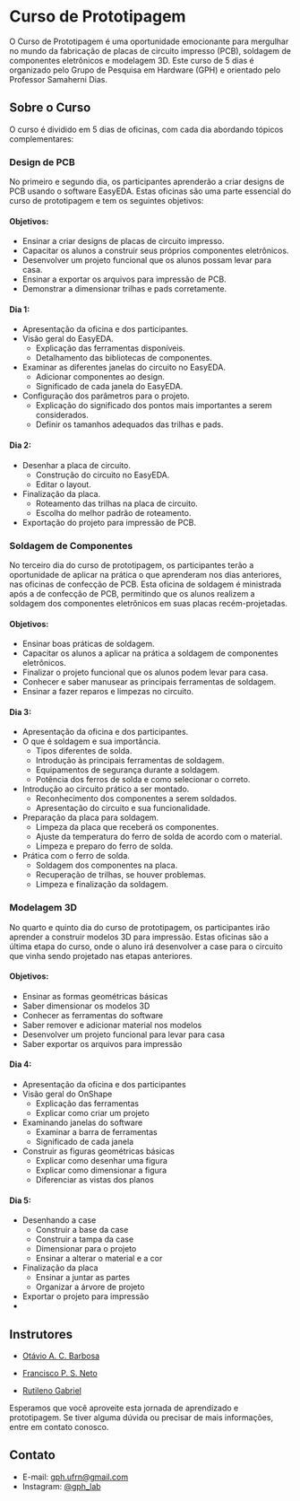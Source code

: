 # Curso de Prototipagem

O Curso de Prototipagem é uma oportunidade emocionante para mergulhar no mundo da fabricação de placas de circuito impresso (PCB), soldagem de componentes eletrônicos e modelagem 3D. Este curso de 5 dias é organizado pelo Grupo de Pesquisa em Hardware (GPH) e orientado pelo Professor Samaherni Dias.

## Sobre o Curso

O curso é dividido em 5 dias de oficinas, com cada dia abordando tópicos complementares:

### Design de PCB

No primeiro e segundo dia, os participantes aprenderão a criar designs de PCB usando o software EasyEDA. Estas oficinas são uma parte essencial do curso de prototipagem e tem os seguintes objetivos:

#### Objetivos:

- Ensinar a criar designs de placas de circuito impresso.
- Capacitar os alunos a construir seus próprios componentes eletrônicos.
- Desenvolver um projeto funcional que os alunos possam levar para casa.
- Ensinar a exportar os arquivos para impressão de PCB.
- Demonstrar a dimensionar trilhas e pads corretamente.

#### Dia 1:

- Apresentação da oficina e dos participantes.
- Visão geral do EasyEDA.
  - Explicação das ferramentas disponíveis.
  - Detalhamento das bibliotecas de componentes.
- Examinar as diferentes janelas do circuito no EasyEDA.
  - Adicionar componentes ao design.
  - Significado de cada janela do EasyEDA.
- Configuração dos parâmetros para o projeto.
  - Explicação do significado dos pontos mais importantes a serem considerados.
  - Definir os tamanhos adequados das trilhas e pads.
#### Dia 2:
- Desenhar a placa de circuito.
  - Construção do circuito no EasyEDA.
  - Editar o layout.
- Finalização da placa.
  - Roteamento das trilhas na placa de circuito.
  - Escolha do melhor padrão de roteamento.
- Exportação do projeto para impressão de PCB.

### Soldagem de Componentes

No terceiro dia do curso de prototipagem, os participantes terão a oportunidade de aplicar na prática o que aprenderam nos dias anteriores, nas oficinas de confecção de PCB. Esta oficina de soldagem é ministrada após a de confecção de PCB, permitindo que os alunos realizem a soldagem dos componentes eletrônicos em suas placas recém-projetadas.

#### Objetivos:

- Ensinar boas práticas de soldagem.
- Capacitar os alunos a aplicar na prática a soldagem de componentes eletrônicos.
- Finalizar o projeto funcional que os alunos podem levar para casa.
- Conhecer e saber manusear as principais ferramentas de soldagem.
- Ensinar a fazer reparos e limpezas no circuito.

#### Dia 3:

- Apresentação da oficina e dos participantes.
- O que é soldagem e sua importância.
  - Tipos diferentes de solda.
  - Introdução às principais ferramentas de soldagem.
  - Equipamentos de segurança durante a soldagem.
  - Potência dos ferros de solda e como selecionar o correto.
- Introdução ao circuito prático a ser montado.
  - Reconhecimento dos componentes a serem soldados.
  - Apresentação do circuito e sua funcionalidade.
- Preparação da placa para soldagem.
  - Limpeza da placa que receberá os componentes.
  - Ajuste da temperatura do ferro de solda de acordo com o material.
  - Limpeza e preparo do ferro de solda.
- Prática com o ferro de solda.
  - Soldagem dos componentes na placa.
  - Recuperação de trilhas, se houver problemas.
  - Limpeza e finalização da soldagem.

### Modelagem 3D

No quarto e quinto dia do curso de prototipagem, os participantes irão aprender a construir modelos 3D para impressão. Estas oficinas são a última etapa do curso, onde o aluno irá desenvolver a case para o circuito que vinha sendo projetado nas etapas anteriores.

#### Objetivos:

- Ensinar as formas geométricas básicas
- Saber dimensionar os modelos 3D
- Conhecer as ferramentas do software
- Saber remover e adicionar material nos modelos
- Desenvolver um projeto funcional para levar para casa
- Saber exportar os arquivos para impressão

#### Dia 4:
  - Apresentação da oficina e dos participantes
  - Visão geral do OnShape
    - Explicação das ferramentas
    - Explicar como criar um projeto
  - Examinando janelas do software
    - Examinar a barra de ferramentas
    - Significado de cada janela 	
  - Construir as figuras geométricas básicas
    - Explicar como desenhar uma figura
    - Explicar como dimensionar a figura
    - Diferenciar as vistas dos planos
#### Dia 5:
  - Desenhando a case
    - Construir a base da case
    - Construir a tampa da case
    - Dimensionar para o projeto
    - Ensinar a alterar o material e a cor
  - Finalização da placa
    - Ensinar a juntar as partes
    - Organizar a árvore de projeto
- Exportar o projeto para impressão
- 
## Instrutores

- [Otávio A. C. Barbosa](https://github.com/otavioacb)

- [Francisco P. S. Neto](https://github.com/paivaneto8190)
  
- [Rutileno Gabriel](https://github.com/BigLeno)


Esperamos que você aproveite esta jornada de aprendizado e prototipagem. Se tiver alguma dúvida ou precisar de mais informações, entre em contato conosco.

## Contato

- E-mail: [gph.ufrn@gmail.com](mailto:gph.ufrn@gmail.com)
- Instagram: [@gph_lab](https://www.instagram.com/gph_lab/)
